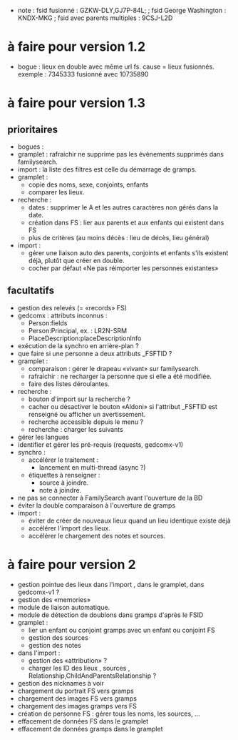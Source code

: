 
* note : fsid fusionné : GZKW-DLY,GJ7P-84L;
        ; fsid George Washington : KNDX-MKG
	; fsid avec parents multiples : 9CSJ-L2D

# à faire pour version 1.2
* bogue : lieux en double avec même url fs.
	cause = lieux fusionnés. exemple : 7345333 fusionné avec 10735890


# à faire pour version 1.3
## prioritaires
* bogues :
 * gramplet : rafraichir ne supprime pas les évènements supprimés dans familysearch.
 * import : la liste des filtres est celle du démarrage de gramps.
* gramplet :
  * copie des noms, sexe, conjoints, enfants
  * comparer les lieux.
* recherche :
  * dates : supprimer le A et les autres caractères non gérés dans la date.
  * création dans FS : lier aux parents et aux enfants qui existent dans FS
  * plus de critères (au moins décès : lieu de décès, lieu général)
* import :
  * gérer une liaison auto des parents, conjoints et enfants s'ils existent déjà, plutôt que créer en double.
  * cocher par défaut «Ne pas réimporter les personnes existantes»
## facultatifs
* gestion des relevés (= «records» FS)
* gedcomx : attributs inconnus :
  * Person:fields
  * Person:Principal, ex. : LR2N-SRM
  * PlaceDescription:placeDescriptionInfo
* exécution de la synchro en arrière-plan ?
* que faire si une personne a deux attributs \_FSFTID ?
* gramplet :
  * comparaison : gérer le drapeau «vivant» sur familysearch.
  * rafraichir : ne recharger la personne que si elle a été modifiée.
  * faire des listes déroulantes.
* recherche :
  * bouton d'import sur la recherche ?
  * cacher ou désactiver le bouton «Aldoni» si l'attribut \_FSFTID est renseigné
	ou afficher un avertissement.
  * recherche accessible depuis le menu ?
  * recherche : charger les suivants
* gérer les langues
* identifier et gérer les pré-requis (requests, gedcomx-v1)
* synchro :
  * accélérer le traitement :
    * lancement en multi-thread (async ?)
  * étiquettes à renseigner :
    * source à joindre.
    * note à joindre.
* ne pas se connecter à FamilySearch avant l'ouverture de la BD
* éviter la double comparaison à l'ouverture de gramps
* import :
  * éviter de créer de nouveaux lieux quand un lieu identique existe déjà
  * accélérer l'import des lieux.
  * accélérer le chargement des notes et sources.

# à faire pour version 2

* gestion pointue des lieux dans l'import , dans le gramplet, dans gedcomx-v1 ?
* gestion des «memories»
* module de liaison automatique.
* module de détection de doublons dans gramps d'après le FSID
* gramplet :
  * lier un enfant ou conjoint gramps avec un enfant ou conjoint FS
  * gestion des sources
  * gestion des notes
* dans l'import :
  * gestion des «attribution» ?
  * charger les ID des lieux , sources , Relationship,ChildAndParentsRelationship ?
* gestion des nicknames à voir
* chargement du portrait FS vers gramps
* chargement des images FS vers gramps
* chargement des images gramps vers FS
* création de personne FS : gérer tous les noms, les sources, …
* effacement de données FS dans le gramplet
* effacement de données gramps dans le gramplet


